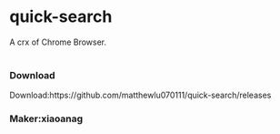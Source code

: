 <h1>quick-search</h1>
 A crx of Chrome Browser.</br></br>
<h3>Download</h3>
 Download:https://github.com/matthewlu070111/quick-search/releases</br>
 <h3>Maker:xiaoanag</h3>
